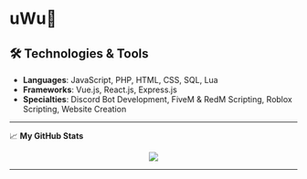 # uWu🐧

## 🛠️ Technologies & Tools
- **Languages**: JavaScript, PHP, HTML, CSS, SQL, Lua
- **Frameworks**: Vue.js, React.js, Express.js
- **Specialties**: Discord Bot Development, FiveM & RedM Scripting, Roblox Scripting, Website Creation

---

📈 **My GitHub Stats**

<div style="display: flex; justify-content: center;">
  <img src="https://github-readme-stats.vercel.app/api?username=Zaps6000&include_all_commits=true&count_private=true&show_icons=true&line_height=20&title_color=7A7ADB&icon_color=2234AE&text_color=D3D3D3&bg_color=0,000000,130F40"Github Stats">
</div>

--- 
